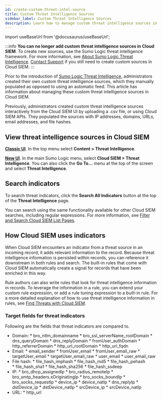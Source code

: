 ```yaml
---
id: create-custom-threat-intel-source
title: Custom Threat Intelligence Sources
sidebar_label: Custom Threat Intelligence Sources
description: Learn how to manage custom threat intelligence sources in Cloud SIEM.
---
```


import useBaseUrl from '@docusaurus/useBaseUrl';

:::info
**You can no longer add custom threat intelligence sources in Cloud SIEM**. To create new sources, use the Sumo Logic threat intelligence framework. For more information, see [About Sumo Logic Threat Intelligence](/docs/security/threat-intelligence/about-threat-intelligence). [Contact Support](https://support.sumologic.com/support/s/) if you still need to create custom sources in Cloud SIEM.
:::

Prior to the introduction of [Sumo Logic Threat Intelligence](/docs/security/threat-intelligence), administrators created their own custom threat intelligence sources, which they manually populated as opposed to using an automatic feed. This article has information about managing these custom threat intelligence sources in Cloud SIEM. 

Previously, administrators created custom threat intelligence sources interactively from the Cloud SIEM UI by uploading a .csv file, or using Cloud SIEM APIs. They populated the sources with IP addresses, domains, URLs, email addresses, and file hashes.

## View threat intelligence sources in Cloud SIEM

[**Classic UI**](/docs/get-started/sumo-logic-ui-classic). In the top menu select **Content > Threat Intelligence**.

[**New UI**](/docs/get-started/sumo-logic-ui). In the main Sumo Logic menu, select **Cloud SIEM > Threat Intelligence**. You can also click the **Go To...** menu at the top of the screen and select **Threat Intelligence**.  

## Search indicators

To search threat indicators, click the **Search All Indicators** button at the top of the **Threat Intelligence** page. 

You can search using the same functionality available for other Cloud SIEM searches, including regular expressions. For more information, see [Filter and Search Cloud SIEM List Pages](/docs/cse/administration/filter-search).

## How Cloud SIEM uses indicators

When Cloud SIEM encounters an indicator from a threat source in an incoming record, it adds relevant information to the record. Because threat intelligence information is persisted within records, you can reference it downstream in both rules and search. The built-in rules that come with Cloud SIEM automatically create a signal for records that have been enriched in this way.

Rule authors can also write rules that look for threat intelligence information in records. To leverage the information in a rule, you can extend your custom rule expression, or add a rule tuning expression to a built-in rule. For a more detailed explanation of how to use threat intelligence information in rules, see [Find Threats with Cloud SIEM](/docs/security/threat-intelligence/threat-indicators-in-cloud-siem/).

### Target fields for threat indicators

Following are the fields that threat indicators are compared to. 

* Domain:
      * bro_ntlm_domainname
      * bro_ssl_serverName_rootDomain
      * dns_queryDomain
      * dns_replyDomain
      * fromUser_authDomain
      * http_referrerDomain
      * http_url_rootDomain
      * http_url_fqdn
* Email:
      * email_sender
      * fromUser_email
      * fromUser_email_raw
      * targetUser_email
      * targetUser_email_raw
      * user_email
      * user_email_raw
* File hash:
      * file_hash_imphash
      * file_hash_md5
      * file_hash_pehash  
      * file_hash_sha1
      * file_hash_sha256
      * file_hash_ssdeep
* IP:
      * bro_dhcp_assignedIp
      * bro_radius_remoteIp
      * bro_smtp_headers.xOriginatingIp
      * bro_socks_boundIp
      * bro_socks_requestIp
      * device_ip
      * device_natIp
      * dns_replyIp
      * dstDevice_ip
      * dstDevice_natIp
      * srcDevice_ip
      * srcDevice_natIp
* URL:
      * http_url
